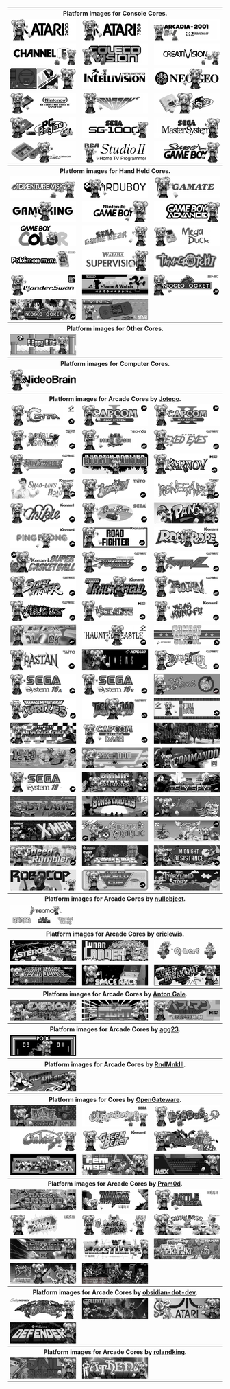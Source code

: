 <table>
<tbody><tr><th colspan="3">Platform images for Console Cores.</th></tr>
<tr>
 <td><img src="pics/2600.png" /></td>
 <td><img src="pics/7800.png" /></td>
 <td><img src="pics/arcadia.png" /></td>
</tr>
<tr>
 <td><img src="pics/channel_f.png" /></td>
 <td><img src="pics/coleco.png" /></td>
 <td><img src="pics/creativision.png" /></td>
 </tr>
 <tr>
 <td><img src="pics/genesis.png" /></td>
 <td><img src="pics/intv.png" /></td>
 <td><img src="pics/ng.png" /></td>
 </tr>
 <tr> 
 <td><img src="pics/nes.png" /></td>
 <td><img src="pics/odyssey2.png" /></td>
 <td><img src="pics/pce.png" /></td>
 </tr>
 <tr> 
 <td><img src="pics/pcecd.png" /></td>
 <td><img src="pics/SG1000.png" /></td> 
 <td><img src="pics/sms.png" /></td>
 </tr>
 <tr>
 <td><img src="pics/snes.png" /></td>
 <td><img src="pics/studio2.png" /></td>
 <td><img src="pics/sgb.png" /></td> 
 </tr>
 
 
<tbody><tr><th colspan="3">Platform images for Hand Held Cores.</th></tr> 
 
 
 
 <tr>
 <td><img src="pics/avision.png" /></td> 
 <td><img src="pics/Arduboy.png" /></td>
 <td><img src="pics/gamate.png" /></td>
 </tr>
 <tr> 
 <td><img src="pics/game_king.png" /></td>
 <td><img src="pics/gb.png" /></td>
 <td><img src="pics/gba.png" /></td>
 </tr>
 <tr> 
 <td><img src="pics/gbc.png" /></td> 
 <td><img src="pics/gg.png" /></td>
 <td><img src="pics/mega_duck.png" /></td>
 </tr>
 <tr> 
 <td><img src="pics/poke_mini.png" /></td>
 <td><img src="pics/supervision.png" /></td>
 <td><img src="pics/tamagotchi_p1.png" /></td> 
 </tr>
 <tr> 
 <td><img src="pics/wonderswan.png" /></td> 
 <td><img src="pics/gameandwatch.png" /></td>
 <td><img src="pics/jtngp.png" /></td>
 </tr>
 <tr>
 <td><img src="pics/jtngpc.png" /></td>
 <td><img src="pics/lynx.png" /></td>
 </tr>
 
 
 <tbody><tr><th colspan="3">Platform images for Other Cores.</th></tr> 
 
 
 
 <tr>
 <td><img src="pics/flappybird.png" /></td>
 </tr>
 
 
<tbody><tr><th colspan="3">Platform images for Computer Cores.</th></tr> 
 
 
 
 <tr> 
 <td><img src="pics/videobrain.png" /></td>
 </tr>
 
 
<tbody><tr><th colspan="3">Platform images for Arcade Cores by <a href="https://patreon.com/jotego" rel="nofollow">Jotego</a>.</th></tr> 
 

 
 <tr>
 <td><img src="pics/jtcontra.png" /></td>
 <td><img src="pics/jtcps1.png" /></td>
 <td><img src="pics/jtcps2.png" /></td>
 </tr>
 <tr>
 <td><img src="pics/jtdd.png" /></td>
 <td><img src="pics/jtdd2.png" /></td>
 <td><img src="pics/jtexed.png" /></td>
 </tr>
 <tr> 
 <td><img src="pics/jtgunsmk.png" /></td>
 <td><img src="pics/jtgng.png" /></td>
 <td><img src="pics/jtkarnov.png" /></td>
 </tr>
 <tr>
 <td><img src="pics/jtkicker.png" /></td>
 <td><img src="pics/jtkiwi.png" /></td>
 <td><img src="pics/jtkunio.png" /></td>
 </tr>
 <tr> 
 <td><img src="pics/jtmikie.png" /></td>
 <td><img src="pics/jtoutrun.png" /></td>
 <td><img src="pics/jtpang.png" /></td>
 </tr>
 <tr>
 <td><img src="pics/jtpinpon.png" /></td>
 <td><img src="pics/jtroadf.png" /></td>
 <td><img src="pics/jtroc.png" /></td>
 </tr>
 <tr>
 <td><img src="pics/jtsbaskt.png" /></td>
 <td><img src="pics/jtsarms.png" /></td>
 <td><img src="pics/jtsectnz.png" /></td>
 </tr>
 <tr>
 <td><img src="pics/jtsf.png" /></td> 
 <td><img src="pics/jttrack.png" /></td>
 <td><img src="pics/jttrojan.png" /></td>
 </tr>
 <tr>
 <td><img src="pics/jtvulgus.png" /></td>
 <td><img src="pics/jtvigil.png" /></td>
 <td><img src="pics/jtyiear.png" /></td>
 </tr>
 <tr>
 <td><img src="pics/jtblock.png" /></td>
 <td><img src="pics/jtcastle.png" /></td>
 <td><img src="pics/jtcomsc.png" /></td>
 </tr>
  <tr>
 <td><img src="pics/jtrastan.png" /></td>
 <td><img src="pics/jtaliens.png" /></td>
 <td><img src="pics/jtbtiger.png" /></td>
 </tr>
 <tr>
 <td><img src="pics/jts16.png" /></td>
 <td><img src="pics/jts16b.png" /></td>
 <td><img src="pics/jtsimson.png" /></td>
 </tr>
 <tr>
 <td><img src="pics/jttmnt.png" /></td>
 <td><img src="pics/jttora.png" /></td>
 <td><img src="pics/jtfround.png" /></td>
 </tr>
  <tr>
 <td><img src="pics/jtshanon.png" /></td>
 <td><img src="pics/jtcps15.png" /></td>  
 <td><img src="pics/jtshouse.png" /></td> 
 </tr>
   <tr>
 <td><img src="pics/jt1943.png" /></td>
 <td><img src="pics/jtmx5k.png" /></td>
  <td><img src="pics/jtcommnd.png" /></td> 
 </tr>
 <tr>
 <td><img src="pics/jts18.png" /></td>
 <td><img src="pics/jtbiocom.png" /></td>
 <td><img src="pics/jtslyspy.png" /></td>
 </tr>
 <tr>
 <td><img src="pics/jtflane.png" /></td>
 <td><img src="pics/jtriders.png" /></td>
 <td><img src="pics/jtlabrun.png" /></td>
 </tr>
 <tr>
 <td><img src="pics/jtxmen.png" /></td>
 <td><img src="pics/jtcircus.png" /></td>
 <td><img src="pics/jtparoda.png" /></td>
 </tr>
 <tr>
 <td><img src="pics/jtrumble.png" /></td>
 <td><img src="pics/jtwwfss.png" /></td>
 <td><img src="pics/jtmidres.png" /></td>
 </tr>
 <tr>
 <td><img src="pics/jtcop.png" /></td>
 <td><img src="pics/jtwc.png" /></td>
 <td><img src="pics/jtflstory.png" /></td>
 </tr>
 
<tbody><tr><th colspan="3">Platform images for Arcade Cores by <a href="https://patreon.com/nullobject" rel="nofollow">nullobject</a>.</th></tr>
 
 
 
 <tr>
 <td><img src="pics/Tecmo.png" /></td>
 </tr>
 
 
<tbody><tr><th colspan="3">Platform images for Arcade Cores by <a href="https://github.com/ericlewis">ericlewis</a>.</th></tr>
 
 
 
 <tr>
 <td><img src="pics/asteroids.png" /></td>
 <td><img src="pics/lunarlander.png" /></td>
 <td><img src="pics/Qbert.png" /></td> 
 </tr>
 <tr>
 <td><img src="pics/radarscope.png" /></td>
 <td><img src="pics/spacerace.png" /></td>
 <td><img src="pics/superbreakout.png" /></td> 
 </tr>
 
 
<tbody><tr><th colspan="3">Platform images for Arcade Cores by <a href="https://github.com/antongale">Anton Gale</a>.</th></tr>
 

 
 <tr>
 <td><img src="pics/exerion.png" /></td>
 <td><img src="pics/slapfight.png" /></td>
 <td><img src="pics/performan.png" /></td>
 </tr> 
 
 
<tbody><tr><th colspan="3">Platform images for Arcade Cores by <a href="https://github.com/agg23">agg23</a>.</th></tr>
 
 
 
 <tr>
 <td><img src="pics/Pong.png" /></td>
 </tr>


<tbody><tr><th colspan="3">Platform images for Arcade Cores by <a href="https://github.com/RndMnkIII">RndMnkIII</a>.</th></tr>
 
 
 
 <tr>
 <td><img src="pics/alphamission.png" /></td>
 </tr>
 

 
<tbody><tr><th colspan="3">Platform images for Cores by <a href="https://github.com/opengateware">OpenGateware</a>.</th></tr>
 

 
 <tr>
 <td><img src="pics/bankpanic.png" /></td>
 <td><img src="pics/congo.png" /></td>
 <td><img src="pics/digdug.png" /></td> 
 </tr>
 <tr> 
 <td><img src="pics/galaga.png" /></td> 
 <td><img src="pics/gberet.png" /></td>
 <td><img src="pics/pooyan.png" /></td>
 </tr>
 <tr> 
 <td><img src="pics/xevious.png" /></td>
 <td><img src="pics/irem_m92.png" /></td>
 <td><img src="pics/msx.png" /></td>
 </tr> 
 
 
<tbody><tr><th colspan="3">Platform images for Arcade Cores by <a href="https://github.com/psomashekar">Pram0d</a>.</th></tr>
 

 
 <tr>
 <td><img src="pics/bakraid.png" /></td> 
 <td><img src="pics/batrider.png" /></td>
 <td><img src="pics/garegga.png" /></td>
 </tr>
 <tr>
 <td><img src="pics/kingdmgp.png" /></td> 
 <td><img src="pics/sstriker.png" /></td>
 <td><img src="pics/snowbros2.png" /></td> 
 </tr>
 <tr>
 <td><img src="pics/truxton2.png" /></td>
 <td><img src="pics/wrestlefest.png" /></td>
 <td><img src="pics/tekipaki.png" /></td>
 </tr>
 <tr>
 <td><img src="pics/doubledragoniii.png" /></td>
 <td><img src="pics/combatribes.png" /></td>
 </tr>
 
 
 <tbody><tr><th colspan="3">Platform images for Arcade Cores by <a href="https://github.com/obsidian-dot-dev">obsidian-dot-dev</a>.</th></tr>
 

 
 <tr>
 <td><img src="pics/gaplus.png" /></td> 
 <td><img src="pics/gauntlet.png" /></td>  
 <td><img src="pics/system1.png" /></td> 
 </tr>

  <tr>
 <td><img src="pics/defender.png" /></td> 
 </tr>
 
 
 <tbody><tr><th colspan="3">Platform images for Arcade Cores by <a href="https://github.com/rolandking">rolandking</a>.</th></tr>
 

 
 <tr>
 <td><img src="pics/jailbreak.png" /></td> 
 <td><img src="pics/athena.png" /></td> 
 </tr>
 

 <tbody></table>
